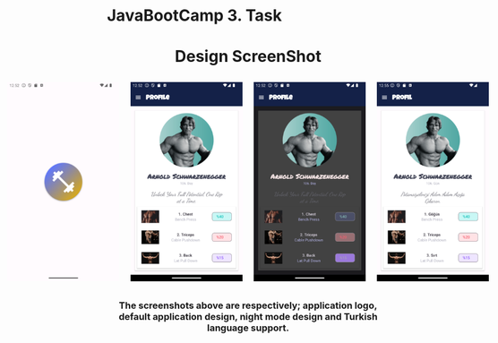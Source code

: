 # JavaBootCamp 3. Task

<h1 align="center">
  Design ScreenShot
</h1>

<div style="display: flex; justify-content: center;">
  <img src="https://github.com/muratalarcin/JavaBootCamp_task3/blob/master/Screenshot_1699102342.png" width="200" height="auto" style="margin: 10px;">
  <img src="https://github.com/muratalarcin/JavaBootCamp_task3/blob/master/Screenshot_1699102361.png" width="200" height="auto" style="margin: 10px;">
  <img src="https://github.com/muratalarcin/JavaBootCamp_task3/blob/master/Screenshot_1699102372.png" width="200" height="auto" style="margin: 10px;">
  <img src="https://github.com/muratalarcin/JavaBootCamp_task3/blob/master/Screenshot_1699102519.png" width="200" height="auto" style="margin: 10px;">
</div>

<h3 align="center">
  The screenshots above are respectively; application logo, default application design, night mode design and Turkish language support.
</h3>
